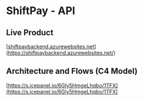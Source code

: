 # ShiftPay - API

## Live Product

[[shiftpaybackend.azurewebsites.net](shiftpaybackend.azurewebsites.net)](https://shiftpaybackend.azurewebsites.net/)

## Architecture and Flows (C4 Model)

[https://s.icepanel.io/6Gly5HmgeLhqbo/1TFX](https://s.icepanel.io/6Gly5HmgeLhqbo/1TFX)
